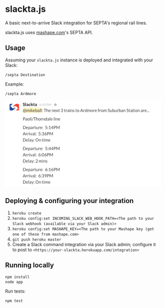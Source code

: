 # slackta.js

A basic next-to-arrive Slack integration for SEPTA's regional rail lines.

slackta.js uses [mashape.com](https://www.mashape.com)'s SEPTA API.

## Usage

Assuming your `slackta.js` instance is deployed and integrated with your Slack:

```
/septa Destination
```

Example:

```
/septa Ardmore
```

![Slackta example](slackta_example.png)

## Deploying & configuring your integration

1. `heroku create`
2. `heroku config:set INCOMING_SLACK_WEB_HOOK_PATH=<The path to your Slack webhook (available via your Slack admin)>`
3. `heroku config:set MASHAPE_KEY=<The path to your Mashape key (get one of these from mashape.com>`
4. `git push heroku master`
3. Create a Slack command integration via your Slack admin; configure it to post to `<https://your-slackta.herokuapp.com/integration>`

## Running locally

```
npm install
node app
```

Run tests:

```
npm test
```
